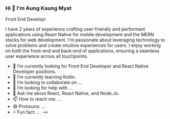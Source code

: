### Hi 👋 I'm Aung Kaung Myat
Front End Developr

I have 2 years of experience crafting user-friendly and performant applications using React Native for mobile development and the MERN stacks for web development.  I'm passionate about leveraging technology to solve problems and create intuitive experiences for users.  I enjoy working on both the front-end and back-end of applications, ensuring a seamless user experience across all touchpoints.

- 🔭 I’m currently looking for Front End Developer and React Native Developer positions.
- 🌱 I’m currently learning Kotlin.
- 👯 I’m looking to collaborate on ...
- 🤔 I’m looking for help with ...
- 💬 Ask me about React, React Native, and Node.Js.
- 📫 How to reach me: ...
- 😄 Pronouns: ...
- ⚡ Fun fact: ...
-->
